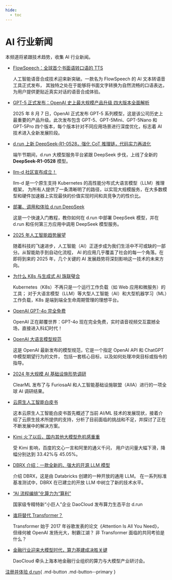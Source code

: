 ```yaml
---
hide:
  - toc
---
```


# AI 行业新闻

本频道将紧跟技术趋势，收集 AI 行业新闻。

* [FlowSpeech：全球首个书面语转口语的 TTS](./2025/flowspeech.md)

    人工智能语音合成技术迎来新突破。一款名为 FlowSpeech 的 AI 文本转语音工具正式发布，
    其独特之处在于能够将书面文字转换为自然流畅的口语表达，为用户提供更贴近真实对话的语音合成体验。

* [GPT-5 正式发布：OpenAI 史上最大规模产品升级 四大版本全面解析](./2025/gpt5.md)

    2025 年 8 月 7 日，OpenAI 正式发布 GPT-5 系列模型，这是该公司历史上最重要的产品升级。此次发布包含
    GPT-5、GPT-5Mini、GPT-5Nano 和 GPT-5Pro 四个版本，每个版本针对不同应用场景进行深度优化，标志着 AI 技术进入全新发展阶段。

* [d.run 上新 DeepSeek-R1-0528，强化 CoT 推理链，代码实力再进化](./2025/0603-deepseek-0528.md)

    端午节期间，d.run 大模型服务平台紧跟 DeepSeek 步伐，上线了全新的 **DeepSeek-R1-0528** 模型。

* [llm-d 社区宣布成立！](./2025/llmd.md)

    llm-d 是一个原生支持 Kubernetes 的高性能分布式大语言模型（LLM）推理框架，
    为所有人提供了一条清晰明了的路径，以实现大规模服务，在大多数模型和硬件加速器上实现最快的价值实现时间和具竞争力的性价比。

- [部署、调用和体验 d.run DeepSeek](./2025/0210-deep-drun.md)

    这是一个快速入门教程，教你如何在 d.run 中部署 DeepSeek 模型，并在 d.run 和任何第三方应用中调用 DeepSeek 模型服务。

- [2025 年人工智能趋势展望](./2025/0102-ai-trend.md)

    随着科技的飞速进步，人工智能（AI）正逐步成为我们生活中不可或缺的一部分。从智能助手到自动化流程，
    AI 的应用几乎覆盖了社会的每一个角落。在即将到来的 2025 年，几个关键的 AI 发展趋势将深刻影响这一技术的未来方向。

- [为什么 K8s 与生成式 AI 珠联璧合](2024/0702-k8s-for-genai.md)

    Kubernetes（K8s）不再只是一个运行工作负载（如 Web 应用和微服务）的工具；
    对于大语言模型（LLM）等大型人工智能（AI）和大型机器学习（ML）工作负载，K8s 是端到端全生命周期管理的理想平台。

- [OpenAI GPT-4o 完全免费](2024/0514-gpt4o.md)

    OpenAI 正在颠覆世界：GPT-4o 现在完全免费，实时语音视频交互震撼全场，直接进入科幻时代！

- [OpenAI 大语言模型规范](2024/0509-model-spec.md)

    这是 OpenAI 最新发布的模型规范，它是一个指定 OpenAI API 和 ChatGPT 中模型期望行为的文件，
    包括一套核心目标，以及如何处理冲突目标或指令的指导。

- [2024 年大规模 AI 基础设施形势调研](2024/0429-ai-survey.md)

    ClearML 发布了与 FuriosaAI 和人工智能基础设施联盟（AIIA）进行的一项全球 AI 调研结果。

- [云原生人工智能白皮书](2024/0410-cnai-wp.md)

    这本云原生人工智能白皮书首先概述了当前 AI/ML 技术的发展现状，接着介绍了云原生技术所提供的支持，分析了目前面临的挑战和不足，并探讨了正在不断发展中的解决方案。

- [Kimi 火了以后，国内其他大模型危机感重重](2024/0408-after-kimi.md)

    受 Kimi 影响，百度的文心一言和阿里的通义千问，
    用户访问量大幅下滑，降幅分别达到 33.42%与 45.05%。

- [DBRX 介绍：一款全新的、强大的开源 LLM 模型](2024/0407-dbrx.md)

    介绍 DBRX，这是由 Databricks 创建的一种开放的通用 LLM。
    在一系列标准基准测试中，DBRX 在已建立的开放 LLM 中树立了新的技术水平。

- [“AI 流程编排”化算力为“算利”](2024/0403-cp-to-profit.md)

    国家级专精特新“小巨人”企业 DaoCloud 发布算力生态平台 d.run

- [谁将替代 Transformer？](2024/0327-transformer.md)

    Transformer 始于 2017 年谷歌发表的论文《Attention Is All You Need》，
    但缘何被 OpenAI 发扬光大，制霸江湖？
    非 Transformer 面临的共同考验是什么？

- [金融行业迎来大模型时代，算力基建成决胜关键](2024/0326-compute-power.md)

    DaoCloud 牵头上海本地金融行业组织的算力与大模型产业研讨会。

[注册并体验 d.run](https://console.d.run/){ .md-button .md-button--primary }
